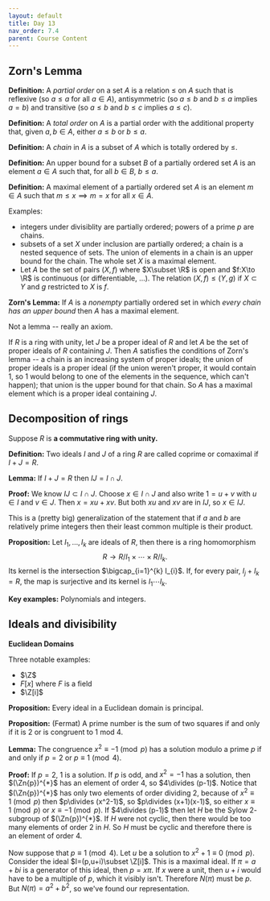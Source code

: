 ```yaml
---
layout: default
title: Day 13
nav_order: 7.4
parent: Course Content
---
```


## Zorn's Lemma

**Definition:** A *partial order* on a set $A$ is a relation $\le$ on $A$ such that is reflexive (so $a\le a$ for all $a\in A$), antisymmetric (so $a\le b$ and $b\le a$ implies $a=b$) and transitive (so $a\le b$ and $b\le c$ implies $a\le c$).

**Definition:** A *total order* on $A$ is a partial order with the additional property that, given $a,b\in A$,
either $a\le b$ or $b\le a$. 


**Definition:** A *chain* in $A$ is a subset of $A$ which is totally ordered by $\le$. 

**Definition:** An upper bound for a subset $B$ of a partially ordered set $A$ is an element $a\in A$ such that, for all $b\in B$, $b\le a$. 

**Definition:** A maximal element of a partially ordered set $A$ is an element $m\in A$ such that $m\le x\implies m=x$
for all $x\in A$.

Examples:

- integers under divisiblity are partially ordered; powers of a prime $p$ are chains. 
- subsets of a set $X$ under inclusion are partially ordered; a chain is a nested sequence of sets. The union
    of elements in a chain is an upper bound for the chain.  The whole set $X$ is a maximal element. 
- Let $A$ be the set of pairs $(X,f)$ where $X\subset \R$ is open and $f:X\to \R$ is continuous (or differentiable, ...). The relation $(X,f)\le (Y,g)$ if $X\subset Y$ and $g$ restricted to $X$ is $f$. 

**Zorn's Lemma:** If $A$ is a *nonempty* partially ordered set in which *every chain has an upper bound* then
$A$ has a maximal element.

Not a lemma -- really an axiom.

If $R$ is a  ring with unity, let $J$ be a proper ideal of $R$ and let $A$ be the set of proper ideals
of $R$ containing $J$.  Then $A$ satisfies the conditions of Zorn's lemma -- a chain is an increasing
system of proper ideals; the union of proper ideals
is a proper ideal (if the union weren't proper, it would contain $1$, so $1$ would belong to one of the elements in the sequence, which can't happen); that union is the upper bound for that chain.  So $A$ has a maximal element which is a proper ideal  containing $J$. 

## Decomposition of rings

Suppose $R$ is **a commutative ring with unity.**

**Definition:** Two ideals $I$ and $J$  of a ring $R$ are called coprime or comaximal if $I+J=R$.

**Lemma:** If $I+J=R$ then $IJ=I\cap J$.  

**Proof:** We know $IJ\subset I\cap J$. Choose $x\in I\cap J$ and also write $1=u+v$ with $u\in I$ and $v\in J$.  Then $x=xu+xv$.  But both $xu$ and $xv$ are in $IJ$, so $x\in IJ$. 

This is a (pretty big) generalization of the statement that if $a$ and $b$ are relatively prime integers then their least common multiple is their product. 

**Proposition:** Let $I_{1},\ldots, I_{k}$ are ideals of $R$, then there is a ring homomorphism
$$
R\to R/I_{1}\times \cdots\times R/I_{k}.
$$
Its kernel is the intersection $\bigcap_{i=1}^{k} I_{i}$. If, for every pair, $I_{j}+I_{k}=R$, 
the map is surjective and its kernel is $I_{1}\cdots I_{k}$.

**Key examples:** Polynomials and integers.

## Ideals and divisibility

**Euclidean Domains**

Three notable examples:

- $\Z$
- $F[x]$ where $F$ is a field
- $\Z[i]$

**Proposition:** Every ideal in a Euclidean domain is principal.  

**Proposition:** (Fermat) A prime number is the sum of two squares if and only if it is $2$ or is congruent to $1$ mod $4$. 

**Lemma:** The congruence $x^2\equiv -1\pmod{p}$ has a solution modulo a prime $p$ if and only if $p=2$ or $p\equiv 1\pmod{4}$. 

**Proof:** If $p=2$, $1$ is a solution.  If $p$ is odd, and $x^2=-1$ has a solution, then $(\Zn{p})^{*}$ has an element of order $4$, so $4\divides (p-1)$. 
Notice that $(\Zn{p})^{*}$ has only two elements of order dividing $2$, because of $x^2\equiv 1\pmod{p}$ then $p\divides (x^2-1)$, so $p\divides (x+1)(x-1)$, so either $x\equiv 1\pmod{p}$
or $x\equiv -1\pmod{p}$.  If $4\divides (p-1)$ then let $H$ be the Sylow $2$-subgroup of $(\Zn{p})^{*}$.  If $H$ were not cyclic, then there would be too many elements of order $2$ in $H$.
So $H$ must be cyclic and therefore there is an element of order $4$.

Now suppose that $p\equiv 1\pmod{4}$.  Let $u$ be a solution to $x^2+1\equiv 0\pmod{p}$.  Consider the ideal $I=(p,u+i)\subset \Z[i]$. This is a maximal ideal.
If $\pi=a+bi$ is a generator of this ideal, then $p=x\pi$.  If $x$ were a unit, then $u+i$ would have to be a multiple of $p$, which it visibly isn't.  Therefore $N(\pi)$ must be $p$.  
But $N(\pi)=a^2+b^2$, so we've found our representation. 
